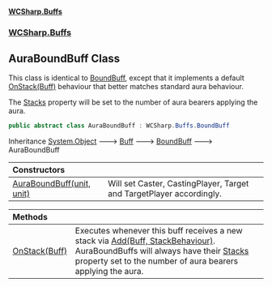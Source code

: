 #### [WCSharp\.Buffs](README.md 'README')
### [WCSharp\.Buffs](WCSharp.Buffs.md 'WCSharp\.Buffs')

## AuraBoundBuff Class

This class is identical to [BoundBuff](WCSharp.Buffs.BoundBuff.md 'WCSharp\.Buffs\.BoundBuff'), except that it implements a default [OnStack\(Buff\)](WCSharp.Buffs.AuraBoundBuff.OnStack(WCSharp.Buffs.Buff).md 'WCSharp\.Buffs\.AuraBoundBuff\.OnStack\(WCSharp\.Buffs\.Buff\)') behaviour that better
matches standard aura behaviour\.

The [Stacks](WCSharp.Buffs.Buff.Stacks.md 'WCSharp\.Buffs\.Buff\.Stacks') property will be set to the number of aura bearers applying the aura.

```csharp
public abstract class AuraBoundBuff : WCSharp.Buffs.BoundBuff
```

Inheritance [System\.Object](https://learn.microsoft.com/en-us/dotnet/api/system.object 'System\.Object') &#129106; [Buff](WCSharp.Buffs.Buff.md 'WCSharp\.Buffs\.Buff') &#129106; [BoundBuff](WCSharp.Buffs.BoundBuff.md 'WCSharp\.Buffs\.BoundBuff') &#129106; AuraBoundBuff

| Constructors | |
| :--- | :--- |
| [AuraBoundBuff\(unit, unit\)](WCSharp.Buffs.AuraBoundBuff.AuraBoundBuff(WCSharp.Api.unit,WCSharp.Api.unit).md 'WCSharp\.Buffs\.AuraBoundBuff\.AuraBoundBuff\(WCSharp\.Api\.unit, WCSharp\.Api\.unit\)') | Will set Caster, CastingPlayer, Target and TargetPlayer accordingly\. |

| Methods | |
| :--- | :--- |
| [OnStack\(Buff\)](WCSharp.Buffs.AuraBoundBuff.OnStack(WCSharp.Buffs.Buff).md 'WCSharp\.Buffs\.AuraBoundBuff\.OnStack\(WCSharp\.Buffs\.Buff\)') | Executes whenever this buff receives a new stack via [Add\(Buff, StackBehaviour\)](WCSharp.Buffs.BuffSystem.Add(WCSharp.Buffs.Buff,WCSharp.Buffs.StackBehaviour).md 'WCSharp\.Buffs\.BuffSystem\.Add\(WCSharp\.Buffs\.Buff, WCSharp\.Buffs\.StackBehaviour\)')\.   AuraBoundBuffs will always have their [Stacks](WCSharp.Buffs.Buff.Stacks.md 'WCSharp\.Buffs\.Buff\.Stacks') property set to the number of aura bearers applying the aura. |
